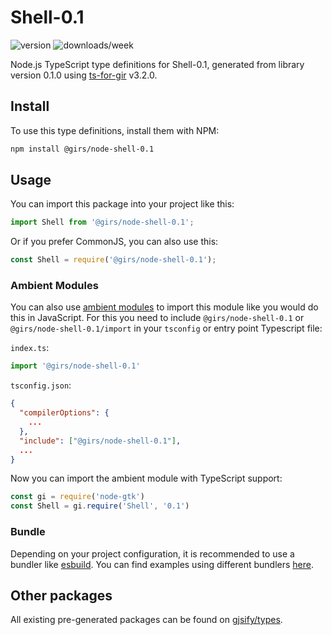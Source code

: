 
# Shell-0.1

![version](https://img.shields.io/npm/v/@girs/node-shell-0.1)
![downloads/week](https://img.shields.io/npm/dw/@girs/node-shell-0.1)


Node.js TypeScript type definitions for Shell-0.1, generated from library version 0.1.0 using [ts-for-gir](https://github.com/gjsify/ts-for-gir) v3.2.0.


## Install

To use this type definitions, install them with NPM:
```bash
npm install @girs/node-shell-0.1
```

## Usage

You can import this package into your project like this:
```ts
import Shell from '@girs/node-shell-0.1';
```

Or if you prefer CommonJS, you can also use this:
```ts
const Shell = require('@girs/node-shell-0.1');
```

### Ambient Modules

You can also use [ambient modules](https://github.com/gjsify/ts-for-gir/tree/main/packages/cli#ambient-modules) to import this module like you would do this in JavaScript.
For this you need to include `@girs/node-shell-0.1` or `@girs/node-shell-0.1/import` in your `tsconfig` or entry point Typescript file:

`index.ts`:
```ts
import '@girs/node-shell-0.1'
```

`tsconfig.json`:
```json
{
  "compilerOptions": {
    ...
  },
  "include": ["@girs/node-shell-0.1"],
  ...
}
```

Now you can import the ambient module with TypeScript support: 

```ts
const gi = require('node-gtk')
const Shell = gi.require('Shell', '0.1')
```


### Bundle

Depending on your project configuration, it is recommended to use a bundler like [esbuild](https://esbuild.github.io/). You can find examples using different bundlers [here](https://github.com/gjsify/ts-for-gir/tree/main/examples).

## Other packages

All existing pre-generated packages can be found on [gjsify/types](https://github.com/gjsify/types).

